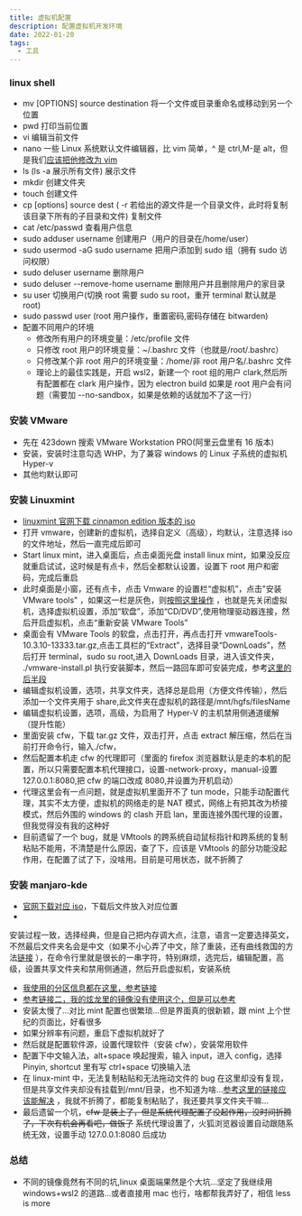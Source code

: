 ```yaml
---
title: 虚拟机配置
description: 配置虚拟机开发环境
date: 2022-01-20
tags:
  - 工具
---
```


### linux shell

- mv [OPTIONS] source destination 将一个文件或目录重命名或移动到另一个位置
- pwd 打印当前位置
- vi 编辑当前文件
- nano 一些 Linux 系统默认文件编辑器，比 vim 简单，^ 是 ctrl,M-是
  alt，但是我们[应该把他修改为 vim](https://www.cnblogs.com/kaishirenshi/p/12194312.html)
- ls (ls -a 展示所有文件) 展示文件
- mkdir 创建文件夹
- touch 创建文件
- cp [options] source dest ( -r 若给出的源文件是一个目录文件，此时将复制该目录下所有的子目录和文件) 复制文件
- cat /etc/passwd 查看用户信息
- sudo adduser username 创建用户（用户的目录在/home/user）
- sudo usermod -aG sudo username 把用户添加到 sudo 组（拥有 sudo 访问权限）
- sudo deluser username 删除用户
- sudo deluser --remove-home username 删除用户并且删除用户的家目录
- su user 切换用户(切换 root 需要 sudo su root，重开 terminal 默认就是 root)
- sudo passwd user (root 用户操作，重置密码,密码存储在 bitwarden)
- 配置不同用户的环境
    - 修改所有用户的环境变量：/etc/profile 文件
    - 只修改 root 用户的环境变量：~/.bashrc 文件（也就是/root/.bashrc）
    - 只修改某个非 root 用户的环境变量：/home/非 root 用户名/.bashrc 文件
    - 理论上的最佳实践是，开启 wsl2，新建一个 root 组的用户 clark,然后所有配置都在 clark 用户操作，因为 electron build 如果是
      root 用户会有问题（需要加 --no-sandbox，如果是依赖的话就加不了这一行）

### 安装 VMware

- 先在 423down 搜索 VMware Workstation PRO(阿里云盘里有 16 版本)
- 安装，安装时注意勾选 WHP，为了兼容 windows 的 Linux 子系统的虚拟机 Hyper-v
- 其他均默认即可

### 安装 Linuxmint

- [linuxmint 官网下载 cinnamon edition 版本的 iso](https://linuxmint.com/download.php)
- 打开 vmware，创建新的虚拟机，选择自定义（高级），均默认，注意选择 iso 的文件地址，然后一直完成后即可
- Start linux mint，进入桌面后，点击桌面光盘 install linux mint，如果没反应就重启试试，这时候是有点卡，然后全都默认设置，设置下
  root 用户和密码，完成后重启
- 此时桌面是小窗，还有点卡，点击 Vmware 的设置栏“虚拟机”，点击"安装 VMware tools"
  ，如果这一栏是灰色，则[按照这里操作](https://www.jianshu.com/p/af4313d92fee)
  ，也就是先关闭虚拟机，选择虚拟机设置，添加“软盘”，添加“CD/DVD”,使用物理驱动器连接，然后开启虚拟机，点击“重新安装 VMware
  Tools”
- 桌面会有 VMware Tools 的软盘，点击打开，再点击打开 vmwareTools-10.3.10-13333.tar.gz,点击工具栏的“Extract”，选择目录“DownLoads”，然后打开
  terminal，sudo su root,进入 DownLoads 目录，进入该文件夹， ./vmware-install.pl
  执行安装脚本，然后一路回车即可安装完成，参考[这里的后半段](https://blog.csdn.net/weixin_43059285/article/details/103352682)
- 编辑虚拟机设置，选项，共享文件夹，选择总是启用（方便文件传输），然后添加一个文件夹用于 share,此文件夹在虚拟机的路径是/mnt/hgfs/filesName
- 编辑虚拟机设置，选项，高级，为启用了 Hyper-V 的主机禁用侧通道缓解（提升性能）
- 里面安装 cfw，下载 tar.gz 文件，双击打开，点击 extract 解压缩，然后在当前打开命令行，输入./cfw，
- 然后配置本机走 cfw 的代理即可（里面的 firefox 浏览器默认是走的本机的配置，所以只需要配置本机代理接口，设置-network-proxy，manual-设置
  127.0.0.1:8080,把 cfw 的端口改成 8080,并设置为开机启动）
- 代理这里会有一点问题，就是虚拟机里面开不了 tun mode，只能手动配置代理，其实不太方便，虚拟机的网络走的是 NAT
  模式，网络上有把其改为桥接模式，然后外围的 windows 的 clash 开启 lan，里面连接外围代理的设置，但我觉得没有我的这种好
- 目前遗留了一个 bug，就是 VMtools 的跨系统自动鼠标指针和跨系统的复制粘贴不能用，不清楚是什么原因，查了下，应该是 VMtools
  的部分功能没起作用，在配置了试了下，没啥用。目前是可用状态，就不折腾了

### 安装 manjaro-kde

- [官网下载对应 iso](https://manjaro.org/downloads/official/kde/)，下载后文件放入对应位置
-
安装过程一致，选择经典，但是自己把内存调大点，注意，语言一定要选择英文，不然最后文件夹名会是中文（如果不小心弄了中文，除了重装，还有曲线救国的方法[链接](https://segmentfault.com/a/1190000037454534)
），在命令行里就是很长的一串字符，特别麻烦，选完后，编辑配置，高级，设置共享文件夹和禁用侧通道，然后开启虚拟机，安装系统
- [我使用的分区信息都在这里，参考链接](https://www.liangzl.com/get-article-detail-206412.html)
- [参考链接二，我的炫龙里的镜像没有使用这个，但是可以参考](https://blog.csdn.net/cxy1430826258/article/details/105050867)
- 安装太慢了...对比 mint 配置也很繁琐...但是界面真的很新颖，跟 mint 上个世纪的页面比，好看很多
- 如果分辨率有问题，重启下虚拟机就好了
- 然后就是配置软件源，设置代理软件（安装 cfw），安装常用软件
- 配置下中文输入法，alt+space 唤起搜索，输入 input，进入 config，选择 Pinyin, shortcut 里有写 ctrl+space 切换输入法
- 在 linux-mint 中，无法复制粘贴和无法拖动文件的 bug
  在这里却没有复现，但是共享文件夹却没有挂载到/mnt/目录，也不知道为啥...[参考这里的链接应该能解决](https://zhuanlan.zhihu.com/p/344845390)
  ，我就不折腾了，都能复制粘贴了，我还要共享文件夹干嘛...
- 最后遗留一个坑，~~cfw 是装上了，但是系统代理配置了没起作用，没时间折腾了，下次有机会再看吧，做饭了~~
  系统代理设置了，火狐浏览器设置自动跟随系统无效，设置手动 127.0.0.1:8080 后成功

### 总结

- 不同的镜像竟然有不同的坑,linux 桌面端果然是个大坑...坚定了我继续用 windows+wsl2 的道路...或者直接用 mac 也行，啥都帮我弄好了，相信
  less is more
